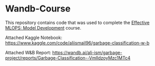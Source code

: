 # Wandb-Course

This repository contains code that was used to complete the [Effective MLOPS: Model Development](https://mlops-model-development.wandb.ai/) course.

Attached Kaggle Notebook: https://www.kaggle.com/code/aliismail96/garbage-classification-w-b

Attached W&B Report: https://wandb.ai/ali-ism/garbage-project/reports/Garbage-Classification--VmlldzoyMzc1MTc4
